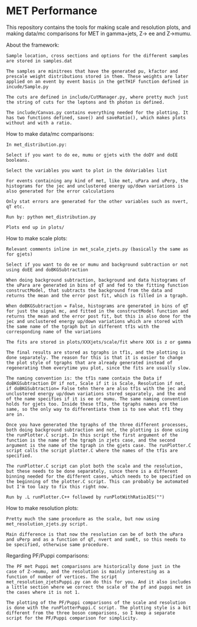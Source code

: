 # MET Performance
This repository contains the tools for making scale and resolution plots, and making data/mc comparisons for MET in gamma+jets, Z-> ee and Z->mumu.


About the framework:


    Sample location, cross sections and options for the different samples are stored in samples.dat
    
    The samples are minitrees that have the generated pu, kfactor and prescale weight distributions stored in them. These weights are later applied on an event by event basis in the getTH1F function defined in incude/Sample.py
    
    The cuts are defined in include/CutManager.py, where pretty much just the string of cuts for the leptons and th photon is defined. 
    
    The include/Canvas.py contains everything needed for the plotting. It has two functions defined, save() and saveRatio(), which makes plots without and with a ratio.


How to make data/mc comparisons:
    
    
    In met_distribution.py:
    
    Select if you want to do ee, mumu or gjets with the doDY and doEE booleans. 
    
    Select the variables you want to plot in the doVariables list
    
    For events containing any kind of met, like met, uPara and uPerp, the histograms for the jec and unclustered energy up/down variations is also generated for the error calculations

    Only stat errors are generated for the other variables such as nvert, qT etc.
    
    Run by: python met_distribution.py
    
    Plots end up in plots/


How to make scale plots:
    
    
    Relevant comments inline in met_scale_zjets.py (basically the same as for gjets)
    
    Select if you want to do ee or mumu and background subtraction or not using doEE and doBKGSubtraction
    
    When doing background subtraction, background and data histograms of the uPara are generated in bins of qT and fed to the fitting function constructModel, that subtracts the background from the data and returns the mean and the error post fit, which is filled in a tgraph. 
    
    When doBKGSubtraction = False, histograms are generated in bins of qT for just the signal mc, and fitted in the constructModel function and returns the mean and the error post fit, but this is also done for the jec and unclustered energy up/down variations which are stored with the same name of the tgraph but in different tf1s with the corresponding name of the variations
    
    The fits are stored in plots/XXXjets/scale/fit where XXX is z or gamma
    
    The final results are stored as tgraphs in tf1s, and the plotting is done separately. The reason for this is that it is easier to change the plot style of tgraphs that are already generated instead of regenerating them everytime you plot, since the fits are usually slow. 
    
    The naming convention is: the tf1s name contain the Data if doBKGSubtraction DY if not, Scale if it is Scale, Resolution if not, if doBKGSubtraction= False tehn there are also tf1s with the jec and unclustered energy up/down variations stored separately, and the end of the name specifies if it is ee or mumu. The same naming convention holds for gjets too. Inside these tf1s, the tgraphs names are the same, so the only way to differentiate them is to see what tf1 they are in.
    
    Once you have generated the tgraphs of the three different processes, both doing background subtraction and not, the plotting is done using the runPlotter.C script. In this script the first argument of the function is the name of the tgraph in zjets case, and the second argument is the name of the tgraph in the gjets case. The runPlotter.C script calls the script plotter.C where the names of the tf1s are specified. 
    
    The runPlotter.C script can plot both the scale and the resolution, but these needs to be done separately, since there is a different binning needed for the different cases, which needs to be specified on the beginning of the plotter.C script. This can probably be automated but I'm too lazy to fix this right now. 
    
    Run by .L runPlotter.C++ followed by runPlotWithRatioJES("")
    

How to make resolution plots:
    
    
    Pretty much the same procedure as the scale, but now using met_resolution_zjets.py script. 
    
    Main difference is that now the resolution can be of both the uPara and uPerp and as a function of qT, nvert and sumEt, so this needs to be specified, otherwise same procedure.  

Regarding PF/Puppi comparisons:
    
    
    The PF met Puppi met comparisons are historically done just in the case of Z->mumu, and the resolution is mainly interesting as a function of number of vertices. The script met_resolution_zjetsPuppi.py can do this for you. And it also includes a little section where we correct the scale of the pf and puppi met in the cases where it is not 1. 
    
    The plotting of the PF/Puppi comparisons of the scale and resolution is done with the runPlotterPuppi.C script. The plotting style is a bit different from the three boson comparisons, so I keep a separate script for the PF/Puppi comparison for simplicity.  

































